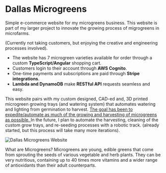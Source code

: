 # Dallas Microgreens

Simple e-commerce website for my microgreens business. This website is part of my larger project to innovate the growing process of migrogreens in microfarms.

(Currently not taking customers, but enjoying the creative and engineering processes involved).

- The website has 7 microgreen varieties available for order through a custom **TypeScript/Angular** shopping cart. 
- Customers login to their account through **AWS Cognito**.
- One-time payments and subscriptions are paid through **Stripe integrations**.
- **Lambda and DynamoDB** make **RESTful API** requests seamless and easy.

This website pairs with my custom designed, CAD-ed and, 3D printed microgreen growing trays (and watering system) that automates watering and lighting from germination to harvest.
<ins>The goal has been to expedite/automate as much of the growing and harvesting of microgreens as possible. </ins>
In the future, I plan to automate the harvesting, cleaning of the custom grow trays, and re-seeding processes with a robotic track. (already started, but this process will take many more iterations).

![Dallas Microgreens Website](https://github.com/user-attachments/assets/bc4388d4-e48a-4633-8ae9-e5ef1834d5a7)


What are Microgreens?
Microgreens are young, edible greens that come from sprouting the seeds of various vegetable and herb plants.
They can be very nutritious, containing up to 40 times more vitamins and a wider range of antioxidants than their adult counterparts.
